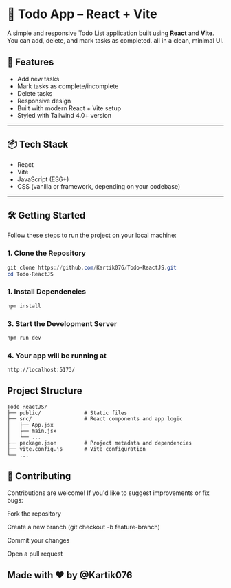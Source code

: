 # 📝 Todo App – React + Vite

A simple and responsive Todo List application built using **React** and **Vite**. You can add, delete, and mark tasks as completed. all in a clean, minimal UI.

## 🚀 Features

- Add new tasks
- Mark tasks as complete/incomplete
- Delete tasks
- Responsive design
- Built with modern React + Vite setup
- Styled with Tailwind 4.0+ version

---

## 📦 Tech Stack

- React
- Vite
- JavaScript (ES6+)
- CSS (vanilla or framework, depending on your codebase)

---

## 🛠️ Getting Started

Follow these steps to run the project on your local machine:

### 1. Clone the Repository

```powershell
git clone https://github.com/Kartik076/Todo-ReactJS.git
cd Todo-ReactJS
```
### 1. Install Dependencies

```powershell
npm install
```

### 3. Start the Development Server

```powershell
npm run dev
```

### 4. Your app will be running at

```browser
http://localhost:5173/
```

## Project Structure

```
Todo-ReactJS/
├── public/              # Static files
├── src/                 # React components and app logic
│   ├── App.jsx
│   ├── main.jsx
│   └── ...
├── package.json         # Project metadata and dependencies
├── vite.config.js       # Vite configuration
└── ...
```

## 🤝 Contributing

Contributions are welcome!
If you'd like to suggest improvements or fix bugs:

Fork the repository

Create a new branch (git checkout -b feature-branch)

Commit your changes

Open a pull request



## Made with ❤️ by @Kartik076
